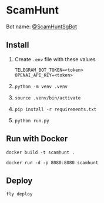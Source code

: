# ScamHunt

Bot name: [@ScamHuntSgBot](https://t.me/ScamHuntSgBot)

## Install

1. Create `.env` file with these values
    ```
    TELEGRAM_BOT_TOKEN=<token>
    OPENAI_API_KEY=<token>
    ```

2. `python -m venv .venv`

3. `source .venv/bin/activate`

4. `pip install -r requirements.txt`

5. `python run.py`


## Run with Docker

`docker build -t scamhunt .`

`docker run -d -p 8080:8080 scamhunt`

## Deploy

`fly deploy`
